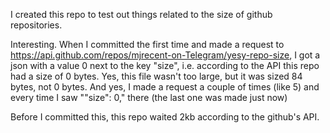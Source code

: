 I created this repo to test out things related to the size of github repositories. 

Interesting. When I committed the first time and made a request to https://api.github.com/repos/mjrecent-on-Telegram/yesy-repo-size, I got a json with a value 0 next to the key "size", i.e. according to the API this repo had a size of 0 bytes. Yes, this file wasn't too large, but it was sized 84 bytes, not 0 bytes. And yes, I made a request a couple of times (like 5) and every time I saw ""size": 0," there (the last one was made just now)

Before I committed this, this repo waited 2kb according to the github's API.
